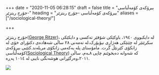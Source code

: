 +++
date = "2020-11-05 06:28:15"
draft = false
title = "بیرۆکەی کۆمەڵناسی -جۆرج ریتزێر"
heading = "بیرۆکەی کۆمەڵناسی -جۆرج ریتزێر"
aliases = ["/sociological-theory/"]

+++

جۆرج ریتزێر([George Ritzer](https://en.wikipedia.org/wiki/George_Ritzer))، لە دایکبووی ١٩٤٠،  باوکێکی شۆفێر تەکسی و دایکێکی سکرێتێر لە چێنێکی هەژاری نیۆیۆرک،لە تەمەنی ٢٨ ساڵی شەهادەی دکتۆرای خۆی لە زانکۆی کێرنێڵ گرت. مامۆستای پلە یەکەمی زانکۆی مریلەند.کتێبی بیرۆکەی کۆمەڵناسی([Sociological Theory](https://www.amazon.com/George-Ritzer-Sociological-Theory-Eighth/dp/B004HMAID6)) کە شەوانە دەیخوێنم چاپی ٨ـەم، ساڵی ٢٠١١،وەرگێڕانی هوشەنگی نایبی لە ١٠١٤ پەڕە.

![](/book/img/03.jpg)